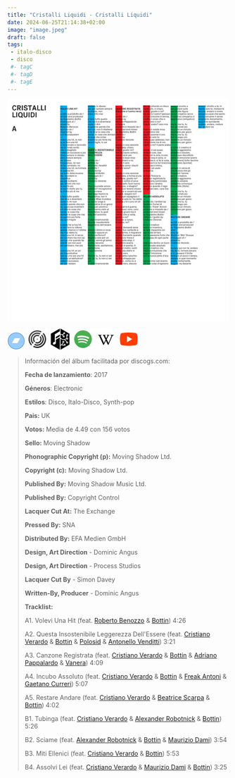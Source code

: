 ```yaml
---
title: "Cristalli Liquidi - Cristalli Liquidi"
date: 2024-06-25T21:14:38+02:00
image: "image.jpeg"
draft: false
tags:
 - italo-disco
 - disco
 #- tagC
 #- tagD
 #- tagE
---
```

![cover](image.jpeg (Cristalli-Liquidi - Cristalli-Liquidi))
 
[![bandcamp](../links/svg/bandcamp.png (bandcamp))](https://bottin.bandcamp.com/album/cristalli-liquidi-lp)
[![discogs](../links/svg/discogs.png (discogs))](https://www.discogs.com/master/1278908)
[![musicbrainz](../links/svg/musicbrainz.png (musicbrainz))](https://musicbrainz.org/release/b33a4a05-0af9-47d2-ada5-7751eefcc406)
[![spotify](../links/svg/spotify.png (putify))](https://open.spotify.com/album/1LuUX7qSLmfUbMPiQownO0)
[![wikipedia](../links/svg/wikipedia.png (wikipedia))](error)
[![youtube](../links/svg/youtube.png (youtube))](https://www.youtube.com/playlist?list=PLWGO1s-SUtI-vWXpcyYDXthDtjfD36ZS-)
 
<!-- [![lastfm](../links/svg/lastfm.png (lastfm))]() -->
 
> Información del álbum facilitada por discogs.com:
> 
> **Fecha de lanzamiento**: 2017
> 
> **Géneros**: Electronic
> 
> **Estilos**: Disco, Italo-Disco, Synth-pop
> 
> **Pais:** UK
> 
> **Votos:** Media de 4.49 con 156 votos
> 
> **Sello:** Moving Shadow
> 
> **Phonographic Copyright (p):** Moving Shadow Ltd.
> 
> **Copyright (c):** Moving Shadow Ltd.
> 
> **Published By:** Moving Shadow Music Ltd.
> 
> **Published By:** Copyright Control
> 
> **Lacquer Cut At:** The Exchange
> 
> **Pressed By:** SNA
> 
> **Distributed By:** EFA Medien GmbH
> 
> **Design, Art Direction** - Dominic Angus
> 
> **Design, Art Direction** - Process Studios
> 
> **Lacquer Cut By** - Simon Davey
> 
> **Written-By, Producer** - Dominic Angus
> 
> 
> 
> **Tracklist:**
> 
>   A1. Volevi Una Hit 
> (feat. [Roberto Benozzo](https://www.discogs.com/artist/470597 '') & [Bottin](https://www.discogs.com/artist/1181868 'Italian artist, producer, DJ, and sound designer....'))   4:26
> 
>   A2. Questa Insostenibile Leggerezza Dell'Essere 
> (feat. [Cristiano Verardo](https://www.discogs.com/artist/973183 'Italian musician and sound engineer. He is...') & [Bottin](https://www.discogs.com/artist/1181868 'Italian artist, producer, DJ, and sound designer....') & [Polosid](https://www.discogs.com/artist/1583510 'Italian duo.') & [Antonello Venditti](https://www.discogs.com/artist/380858 'Italian singer and songwriter, born 8 March...'))   3:21
> 
>   A3. Canzone Registrata 
> (feat. [Cristiano Verardo](https://www.discogs.com/artist/973183 'Italian musician and sound engineer. He is...') & [Bottin](https://www.discogs.com/artist/1181868 'Italian artist, producer, DJ, and sound designer....') & [Adriano Pappalardo](https://www.discogs.com/artist/967476 'Italian actor and singer, born 25 March...') & [Vanera](https://www.discogs.com/artist/1271298 ''))   4:09
> 
>   A4. Incubo Assoluto 
> (feat. [Cristiano Verardo](https://www.discogs.com/artist/973183 'Italian musician and sound engineer. He is...') & [Bottin](https://www.discogs.com/artist/1181868 'Italian artist, producer, DJ, and sound designer....') & [Freak Antoni](https://www.discogs.com/artist/1344723 'Roberto "Freak" Antoni (Bologna, April 16, 1954...') & [Gaetano Curreri](https://www.discogs.com/artist/445896 'Born in Bertinoro (Forlì, Italy) Voice and...'))   5:07
> 
>   A5. Restare Andare 
> (feat. [Cristiano Verardo](https://www.discogs.com/artist/973183 'Italian musician and sound engineer. He is...') & [Beatrice Scarpa](https://www.discogs.com/artist/5451880 '') & [Bottin](https://www.discogs.com/artist/1181868 'Italian artist, producer, DJ, and sound designer....'))   4:02
> 
>   B1. Tubinga 
> (feat. [Cristiano Verardo](https://www.discogs.com/artist/973183 'Italian musician and sound engineer. He is...') & [Alexander Robotnick](https://www.discogs.com/artist/15975 'Alexander Robotnick, alias [a=Maurizio Dami], is an...') & [Bottin](https://www.discogs.com/artist/1181868 'Italian artist, producer, DJ, and sound designer....'))   5:26
> 
>   B2. Sciame 
> (feat. [Alexander Robotnick](https://www.discogs.com/artist/15975 'Alexander Robotnick, alias [a=Maurizio Dami], is an...') & [Bottin](https://www.discogs.com/artist/1181868 'Perfil no disponible') & [Maurizio Dami](https://www.discogs.com/artist/190230 'Perfil no disponible'))   3:54
> 
>   B3. Miti Ellenici 
> (feat. [Cristiano Verardo](https://www.discogs.com/artist/973183 'Perfil no disponible') & [Bottin](https://www.discogs.com/artist/1181868 'Perfil no disponible'))   5:53
> 
>   B4. Assolvi Lei 
> (feat. [Cristiano Verardo](https://www.discogs.com/artist/973183 'Perfil no disponible') & [Maurizio Dami](https://www.discogs.com/artist/190230 'Perfil no disponible') & [Bottin](https://www.discogs.com/artist/1181868 'Perfil no disponible'))   3:25
> 

